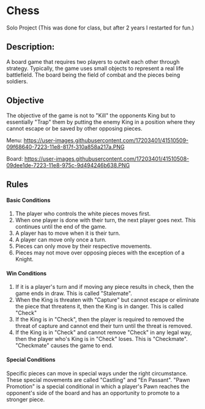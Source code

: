 # Chess
Solo Project (This was done for class, but after 2 years I restarted for fun.)
## Description:
A board game that requires two players to outwit each other through strategy. 
Typically, the game uses small objects to represent a real life battlefield.
The board being the field of combat and the pieces being soldiers.

## Objective
The objective of the game is not to "Kill" the opponents King but to essentially "Trap" them by
putting the enemy King in a position where they cannot escape or be saved by other opposing pieces.

Menu: https://user-images.githubusercontent.com/17203401/41510509-09f68640-7223-11e8-817f-310a858a217a.PNG

Board: https://user-images.githubusercontent.com/17203401/41510508-09dee1de-7223-11e8-975c-9d494246b638.PNG

## Rules
#### Basic Conditions
1. The player who controls the white pieces moves first.
2. When one player is done with their turn, the next player goes next. This continues until the end of the game.
3. A player has to move when it is their turn.
4. A player can move only once a turn.
5. Pieces can only move by their respective movements.
6. Pieces may not move over opposing pieces with the exception of a Knight.

#### Win Conditions
1. If it is a player's turn and if moving any piece results in check, then the game ends in draw. This is called "Stalemate".
2. When the King is threaten with "Capture" but cannot escape or eliminate the piece that threatens it, then the King is in danger.
This is called "Check"
3. If the King is in "Check", then the player is required to removed the threat of capture and cannot end 
their turn until the threat is removed.
4. If the King is in "Check" and cannot remove "Check" in any legal way, then the player who's King is in "Check" loses.
This is "Checkmate". "Checkmate" causes the game to end.

#### Special Conditions
Specific pieces can move in special ways under the right circumstance. These special movements are called "Castling" and "En Passant".
"Pawn Promotion" is a special conditional in which a player's Pawn reaches the opponent's 
side of the board and has an opportunity to promote to a stronger piece.

